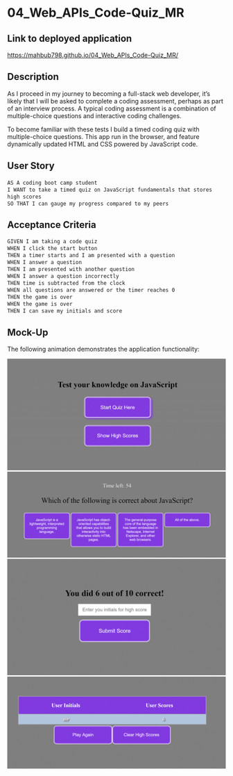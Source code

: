 # 04_Web_APIs_Code-Quiz_MR

## Link to deployed application

https://mahbub798.github.io/04_Web_APIs_Code-Quiz_MR/

## Description

As I proceed in my journey to becoming a full-stack web developer, it’s likely that I will be asked to complete a coding assessment, perhaps as part of an interview process. A typical coding assessment is a combination of multiple-choice questions and interactive coding challenges. 

To become familiar with these tests I build a timed coding quiz with multiple-choice questions. This app run in the browser, and feature dynamically updated HTML and CSS powered by JavaScript code. 


## User Story

```
AS A coding boot camp student
I WANT to take a timed quiz on JavaScript fundamentals that stores high scores
SO THAT I can gauge my progress compared to my peers
```


## Acceptance Criteria

```
GIVEN I am taking a code quiz
WHEN I click the start button
THEN a timer starts and I am presented with a question
WHEN I answer a question
THEN I am presented with another question
WHEN I answer a question incorrectly
THEN time is subtracted from the clock
WHEN all questions are answered or the timer reaches 0
THEN the game is over
WHEN the game is over
THEN I can save my initials and score
```


## Mock-Up

The following animation demonstrates the application functionality:

![code quiz](./assets/images/QuizHomepage.gif)
![code quiz](./assets/images/QuestionsPage.gif)
![code quiz](./assets/images/Submitscorepage.gif)
![code quiz](./assets/images/Showhighscorespage.gif)
